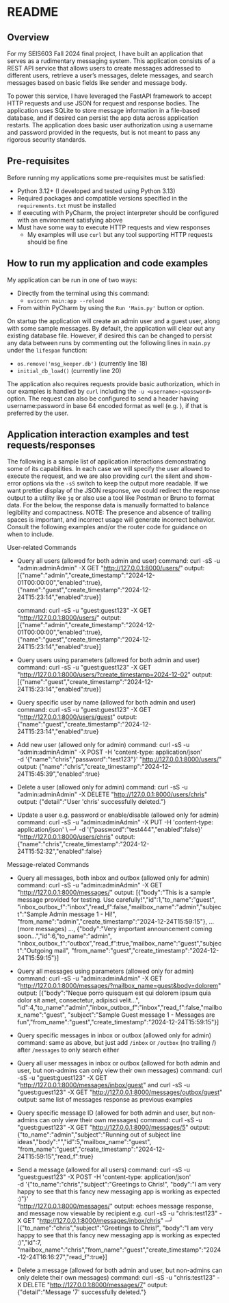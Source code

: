 # README

## Overview

For my SEIS603 Fall 2024 final project, I have built an application that serves as a rudimentary messaging
system. This application consists of a REST API service that allows users to create messages addressed to different
users, retrieve a user’s messages, delete messages, and search messages based on basic fields like sender and
message body.

To power this service, I have leveraged the FastAPI framework to accept HTTP requests and use JSON for request and
response bodies. The application uses SQLite to store message information in a file-based database, and if desired
can persist the app data across application restarts. The application does basic user authorization using a username
and password provided in the requests, but is not meant to pass any rigorous security standards.

## Pre-requisites

Before running my applications some pre-requisites must be satisfied:
- Python 3.12+ (I developed and tested using Python 3.13)
- Required packages and compatible versions specified in the `requirements.txt` must be installed
- If executing with PyCharm, the project interpreter should be configured with an environment satisfying above
- Must have some way to execute HTTP requests and view responses
    - My examples will use `curl` but any tool supporting HTTP requests should be fine

## How to run my application and code examples

My application can be run in one of two ways:
- Directly from the terminal using this command:
    - `uvicorn main:app --reload`
- From within PyCharm by using the `Run 'Main.py'` button or option.

On startup the application will create an admin user and a guest user, along with some sample messages.
By default, the application will clear out any existing database file. However, if desired this can be
changed to persist any data between runs by commenting out the following lines in `main.py`
under the `lifespan` function:
- `os.remove('msg_keeper.db')` (currently line 18)
- `initial_db_load()` (currently line 20)

The application also requires requests provide basic authorization, which in our examples is handled by `curl` including
the `-u <username>:<password>` option. The request can also be configured to send a header having
username:password in base 64 encoded format as well (e.g. ), if that is preferred by the user.

## Application interaction examples and test requests/responses

The following is a sample list of application interactions demonstrating some of its capabilities. In each case we will
specify the user allowed to execute the request, and we are also providing `curl` the silent and show-error options
via the `-sS` switch to keep the output more readable. If we want prettier display of the JSON response, we could redirect
the response output to a utility like `jq` or also use a tool like Postman or Bruno to format data. For the below, the
response data is manually formatted to balance legibility and compactness.
NOTE: The presence and absence of trailing spaces is important, and incorrect usage will generate incorrect behavior.
Consult the following examples and/or the router code for guidance on when to include.

User-related Commands

- Query all users (allowed for both admin and user)
    command: curl -sS -u "admin:adminAdmin" -X GET "http://127.0.0.1:8000/users/"
    output:  [{"name":"admin","create_timestamp":"2024-12-01T00:00:00","enabled":true},
              {"name":"guest","create_timestamp":"2024-12-24T15:23:14","enabled":true}]

    command: curl -sS -u "guest:guest123" -X GET "http://127.0.0.1:8000/users/"
    output:  [{"name":"admin","create_timestamp":"2024-12-01T00:00:00","enabled":true},
              {"name":"guest","create_timestamp":"2024-12-24T15:23:14","enabled":true}]

- Query users using parameters (allowed for both admin and user)
    command: curl -sS -u "guest:guest123" -X GET "http://127.0.0.1:8000/users/?create_timestamp=2024-12-02"
    output:  [{"name":"guest","create_timestamp":"2024-12-24T15:23:14","enabled":true}]

- Query specific user by name (allowed for both admin and user)
    command: curl -sS -u "guest:guest123" -X GET "http://127.0.0.1:8000/users/guest"
    output:  {"name":"guest","create_timestamp":"2024-12-24T15:23:14","enabled":true}

- Add new user (allowed only for admin)
    command: curl -sS -u "admin:adminAdmin" -X POST -H 'content-type: application/json' \
                  -d '{"name":"chris","password":"test123"}' "http://127.0.0.1:8000/users/"
    output:  {"name":"chris","create_timestamp":"2024-12-24T15:45:39","enabled":true}

- Delete a user (allowed only for admin)
    command: curl -sS -u "admin:adminAdmin" -X DELETE "http://127.0.0.1:8000/users/chris"
    output:  {"detail":"User 'chris' successfully deleted."}

- Update a user e.g. password or enable/disable (allowed only for admin)
    command: curl -sS -u "admin:adminAdmin" -X PUT -H 'content-type: application/json' \                                                                                                   ─╯
                  -d '{"password":"test444","enabled":false}' "http://127.0.0.1:8000/users/chris"
    output:  {"name":"chris","create_timestamp":"2024-12-24T15:52:32","enabled":false}

Message-related Commands
- Query all messages, both inbox and outbox (allowed only for admin)
    command: curl -sS -u "admin:adminAdmin" -X GET "http://127.0.0.1:8000/messages/"
    output:  [{"body":"This is a sample message provided for testing. Use carefully!","id":1,"to_name":"guest",
               "inbox_outbox_f":"inbox","read_f":false,"mailbox_name":"admin","subject":"Sample Admin message 1 - Hi!",
               "from_name":"admin","create_timestamp":"2024-12-24T15:59:15"},
           ... (more messages) ...,
              {"body":"Very important announcement coming soon...","id":6,"to_name":"admin",
               "inbox_outbox_f":"outbox","read_f":true,"mailbox_name":"guest","subject":"Outgoing mail",
               "from_name":"guest","create_timestamp":"2024-12-24T15:59:15"}]

- Query all messages using parameters (allowed only for admin)
    command: curl -sS -u "admin:adminAdmin" -X GET "http://127.0.0.1:8000/messages/?mailbox_name=guest&body=dolorem"
    output:  [{"body":"Neque porro quisquam est qui dolorem ipsum quia dolor sit amet, consectetur, adipisci velit...",
               "id":4,"to_name":"admin","inbox_outbox_f":"inbox","read_f":false,"mailbox_name":"guest",
               "subject":"Sample Guest message 1 - Messages are fun","from_name":"guest","create_timestamp":"2024-12-24T15:59:15"}]

- Query specific messages in inbox or outbox (allowed only for admin)
    command: same as above, but just add `/inbox` or `/outbox` (no trailing /) after `/messages` to only search either

- Query all user messages in inbox or outbox (allowed for both admin and user, but non-admins can only view their own messages)
    command: curl -sS -u "guest:guest123" -X GET "http://127.0.0.1:8000/messages/inbox/guest"
        and  curl -sS -u "guest:guest123" -X GET "http://127.0.0.1:8000/messages/outbox/guest"
    output:  same list of messages response as previous examples

- Query specific message ID (allowed for both admin and user, but non-admins can only view their own messages)
    command: curl -sS -u "guest:guest123" -X GET "http://127.0.0.1:8000/messages/5"
    output:  {"to_name":"admin","subject":"Running out of subject line ideas","body":"","id":5,"mailbox_name":"guest",
              "from_name":"guest","create_timestamp":"2024-12-24T15:59:15","read_f":true}

- Send a message (allowed for all users)
    command: curl -sS -u "guest:guest123" -X POST -H 'content-type: application/json'\
                   -d '{"to_name":"chris","subject":"Greetings to Chris!",
                        "body":"I am very happy to see that this fancy new messaging app is working as expected :)"}' \
                   "http://127.0.0.1:8000/messages/"
    output:  echoes message response, and message now viewable by recipient e.g.
             curl -sS -u "chris:test123" -X GET "http://127.0.0.1:8000/messages/inbox/chris"                                                                                               ─╯
             [{"to_name":"chris","subject":"Greetings to Chris!",
             "body":"I am very happy to see that this fancy new messaging app is working as expected :)","id":7,
             "mailbox_name":"chris","from_name":"guest","create_timestamp":"2024-12-24T16:16:27","read_f":true}]

- Delete a message (allowed for both admin and user, but non-admins can only delete their own messages)
    command: curl -sS -u "chris:test123" -X DELETE "http://127.0.0.1:8000/messages/7"
    output:  {"detail":"Message '7' successfully deleted."}
